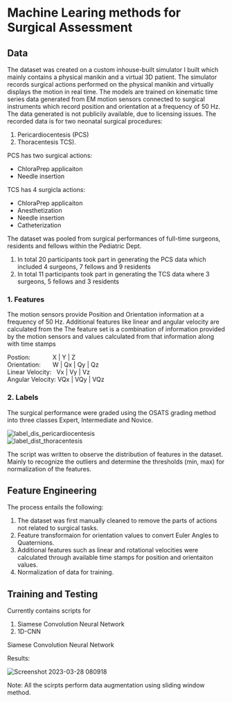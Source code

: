 # Machine Learing methods for Surgical Assessment

## Data
The dataset was created on a custom inhouse-built simulator I built which mainly contains a physical manikin and a virtual 3D patient. The simulator records surgical actions performed on the physical manikin and virtually displays the motion in real time. The models are trained on kinematic time series data generated from EM motion sensors connected to surgical instruments which record position and orientation at a frequency of 50 Hz.  
The data generated is not publicily available, due to licensing issues. 
The recorded data is for two neonatal surgical procedures: 
1. Pericardiocentesis (PCS) 
2. Thoracentesis TCS). 

PCS has two surgical actions:  
* ChloraPrep applicaiton  
* Needle insertion  

TCS has 4 surgicla actions:  
* ChloraPrep applicaiton  
* Anesthetization  
* Needle insertion  
* Catheterization  


<!-- There is a publically available dataset called JIGSAWS which contains surgical performance data in the form of kinematics and videos, that is made available here. The dataset contains 3 surgical tasks performed using the surgical robot called DaVinci. There are differences in features and labels between our dataset and JIGSAWS, so naturally the scripts need to be editted to train for this dataset, however the overall function remains similar. -->

The dataset was pooled from surgical performances of full-time surgeons, residents and fellows within the Pediatric Dept.
1. In total 20 participants took part in generating the PCS data which included 4 surgeons, 7 fellows and 9 residents
2. In total 11 participants took part in generating the TCS data where 3 surgeons, 5 fellows and 3 residents  

### 1. Features
The motion sensors provide Position and Orientation information at a frequency of 50 Hz. Additional features like linear and angular velocity are calculated from the 
The feature set is a combination of information provided by the motion sensors and values calculated from that information along with time stamps  

Postion: &nbsp;&nbsp;&nbsp;&nbsp;&nbsp;&nbsp;&nbsp;&nbsp;&nbsp;&nbsp;&nbsp; X | Y | Z  
Orientation: &nbsp;&nbsp;&nbsp;&nbsp;&nbsp; W | Qx | Qy | Qz  
Linear Velocity: &nbsp;&nbsp;Vx | Vy | Vz  
Angular Velocity: VQx | VQy | VQz  

### 2. Labels  

The surgical performance were graded using the OSATS grading method into three classes Expert, Intermediate and Novice.  
  
  
![label_dis_pericardiocentesis](https://user-images.githubusercontent.com/19583897/227019887-cd3c8959-5f7f-4e69-ac4c-8f8e722f2b10.png)  
![label_dist_thoracentesis](https://user-images.githubusercontent.com/19583897/227020232-191375cf-0a91-4a14-b0a5-1bcd9b05e41c.png)

The script was written to observe the distribution of features in the dataset. Mainly to recognize the outliers and determine the thresholds (min, max) for normalization of the features. 

## Feature Engineering
The process entails the following:
1. The dataset was first manually cleaned to remove the parts of actions not related to surgical tasks.
2. Feature transformaion for orientation values to convert Euler Angles to Quaternions.
3. Additional features such as linear and rotational velocities were calculated through available time stamps for position and orientaiton values.
4. Normalization of data for training.

## Training and Testing
Currently contains scripts for 
1. Siamese Convolution Neural Network
2. 1D-CNN

Siamese Convolution Neural Network

Results:

![Screenshot 2023-03-28 080918](https://user-images.githubusercontent.com/19583897/228231708-a45807b5-aafb-47ae-9ba2-86c95ddf8b9c.png)

Note: All the scirpts perform data augmentation using sliding window method. 
